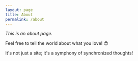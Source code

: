 ```yaml
---
layout: page
title: About
permalink: /about
---
```


_This is an about page._

Feel free to tell the world about what you love! 😍

It's not just a site; it's a symphony of synchronized thoughts!
